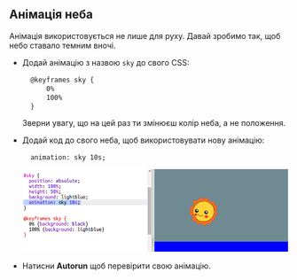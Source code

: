 ## Анімація неба

Анімація використовується не лише для руху. Давай зробимо так, щоб небо ставало темним вночі.

+ Додай анімацію з назвою `sky` до свого CSS:
    
        @keyframes sky {
            0%
            100%
        }
        
    
    Зверни увагу, що на цей раз ти змінюєш колір неба, а не положення.

+ Додай код до свого неба, щоб використовувати нову анімацію:
    
        animation: sky 10s;
        
    
    ![знімок екрану](images/sunrise-sky.png)

+ Натисни **Autorun** щоб перевірити свою анімацію.